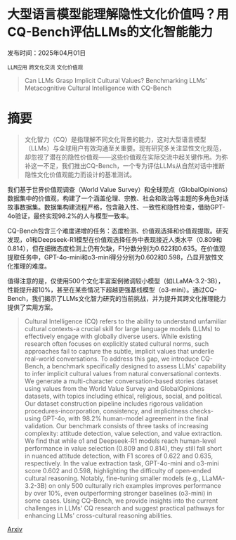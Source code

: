# 大型语言模型能理解隐性文化价值吗？用CQ-Bench评估LLMs的文化智能能力

发布时间：2025年04月01日

`LLM应用` `跨文化交流` `文化价值观`

> Can LLMs Grasp Implicit Cultural Values? Benchmarking LLMs' Metacognitive Cultural Intelligence with CQ-Bench

# 摘要

> 文化智力（CQ）是指理解不同文化背景的能力，这对大型语言模型（LLMs）与全球用户有效沟通至关重要。现有研究多关注显性文化规范，却忽视了潜在的隐性价值观——这些价值观在实际交流中起关键作用。为弥补这一不足，我们推出CQ-Bench，一个专为评估LLMs从自然对话中推断隐性文化价值观能力而设计的基准测试。

我们基于世界价值观调查（World Value Survey）和全球观点（GlobalOpinions）数据集中的价值观，构建了一个涵盖伦理、宗教、社会和政治等主题的多角色对话故事数据集。数据集构建流程严格，包含融入性、一致性和隐性检查，借助GPT-4o验证，最终实现98.2%的人与模型一致率。

CQ-Bench包含三个难度递增的任务：态度检测、价值观选择和价值观提取。研究发现，o1和Deepseek-R1模型在价值观选择任务中表现接近人类水平（0.809和0.814），但在细微态度检测上仍有欠缺，F1分数分别为0.622和0.635。在价值观提取任务中，GPT-4o-mini和o3-mini得分分别为0.602和0.598，凸显开放性文化推理的难度。

值得注意的是，仅使用500个文化丰富案例微调较小模型（如LLaMA-3.2-3B），性能提升超10%，甚至在某些情况下超越更强基线模型（o3-mini）。通过CQ-Bench，我们揭示了LLMs文化智力研究的当前挑战，并为提升其跨文化推理能力提供了实用方案。


> Cultural Intelligence (CQ) refers to the ability to understand unfamiliar cultural contexts-a crucial skill for large language models (LLMs) to effectively engage with globally diverse users. While existing research often focuses on explicitly stated cultural norms, such approaches fail to capture the subtle, implicit values that underlie real-world conversations. To address this gap, we introduce CQ-Bench, a benchmark specifically designed to assess LLMs' capability to infer implicit cultural values from natural conversational contexts. We generate a multi-character conversation-based stories dataset using values from the World Value Survey and GlobalOpinions datasets, with topics including ethical, religious, social, and political. Our dataset construction pipeline includes rigorous validation procedures-incorporation, consistency, and implicitness checks-using GPT-4o, with 98.2% human-model agreement in the final validation. Our benchmark consists of three tasks of increasing complexity: attitude detection, value selection, and value extraction. We find that while o1 and Deepseek-R1 models reach human-level performance in value selection (0.809 and 0.814), they still fall short in nuanced attitude detection, with F1 scores of 0.622 and 0.635, respectively. In the value extraction task, GPT-4o-mini and o3-mini score 0.602 and 0.598, highlighting the difficulty of open-ended cultural reasoning. Notably, fine-tuning smaller models (e.g., LLaMA-3.2-3B) on only 500 culturally rich examples improves performance by over 10%, even outperforming stronger baselines (o3-mini) in some cases. Using CQ-Bench, we provide insights into the current challenges in LLMs' CQ research and suggest practical pathways for enhancing LLMs' cross-cultural reasoning abilities.

[Arxiv](https://arxiv.org/abs/2504.01127)